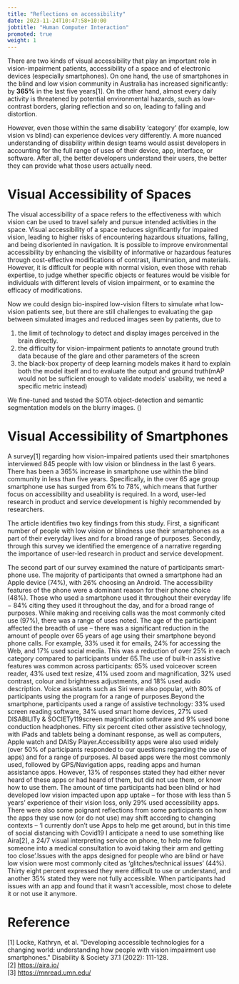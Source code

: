 ```yaml
---
title: "Reflections on accessibility"
date: 2023-11-24T10:47:58+10:00
jobtitle: "Human Computer Interaction"
promoted: true
weight: 1
---
```


There are two kinds of visual accessibility that play an important role in vision-impairment patients, accessibility of a space and of electronic devices (especially smartphones). On one hand, the use of smartphones in the blind and low vision community in Australia has increased significantly: by **365%** in the last five years\[1\]. On the other hand, almost every daily activity is threatened by potential environmental hazards, such as low-contrast borders, glaring reflection and so on, leading to falling and distortion. 

However, even those within the same disability ‘category’ (for example, low vision vs blind) can experience devices very differently. A more nuanced understanding of disability within design teams would assist developers in accounting for the full range of uses of their device, app, interface, or software. After all, the better developers understand their users, the better they can provide what those users actually need. 

# Visual Accessibility of Spaces
The visual accessibility of a space refers to the effectiveness with which vision can be used to travel safely and pursue intended activities in the space. Visual accessibility of a space reduces significantly for impaired vision, leading to higher risks of encountering hazardous situations, falling, and being disoriented in navigation. It is possible to improve environmental accessibility by enhancing the visibility of informative or hazardous features through cost-effective modifications of contrast, illumination, and materials. However, it is difficult for people with normal vision, even those with rehab expertise, to judge whether specific objects or features would be visible for individuals with different levels of vision impairment, or to examine the efficacy of modifications.



Now we could design bio-inspired low-vision filters to simulate what low-vision patients see, but there are still challenges to evaluating the gap between simulated images and reduced images seen by patients, due to 
  1. the limit of technology to detect and display images perceived in the brain directly.
  2. the difficulty for vision-impairment patients to annotate ground truth data because of the glare and other parameters of the screen
  3. the black-box property of deep learning models makes it hard to explain both the model itself and to evaluate the output and ground truth(mAP would not be sufficient enough to validate models' usability, we need a specific metric instead)


We fine-tuned and tested the SOTA object-detection and semantic segmentation models on the blurry images. ()

# Visual Accessibility of Smartphones
A survey\[1\] regarding how vision-impaired patients used their smartphones interviewed 845 people with low vision or blindness in the last 6 years. There has been a 365% increase in smartphone use within the blind community in less than five years. Specifically, in the over 65 age group smartphone use has surged from 6% to 78%, which means that further focus on accessibility and useability is required. In a word, user-led research in product and service development is highly recommended by researchers.





The article identifies two key findings from this study. First, a significant number of people with low vision or blindness use their smartphones as a part of their everyday lives and for a broad range of purposes. Secondly, through this survey we identified the emergence of a narrative regarding the importance of user-led research in product and service development.

The  second  part  of  our  survey  examined  the  nature  of  participants  smart-phone  use.  The  majority  of  participants  that  owned  a  smartphone  had  an  Apple  device  (74%),  with  26%  choosing  an  Android.  The  accessibility  features  of  the  phone  were  a  dominant  reason  for  their  phone  choice  (48%).  Those  who  used  a  smartphone  used  it  throughout  their  everyday  life  −  84%  citing  they  used  it  throughout  the  day,  and  for  a  broad  range  of  purposes.  While  making  and  receiving  calls  was  the  most  commonly  cited  use  (97%),  there  was  a  range  of  uses  noted.  The  age  of  the  participant  affected  the  breadth  of  use  –  there  was  a  significant  reduction  in  the  amount  of  people  over  65  years  of  age  using  their  smartphone  beyond  phone  calls.  For  example,  33%  used  it  for  emails,  24%  for  accessing  the  Web,  and  17%  used  social  media.  This  was  a  reduction  of  over  25%  in  each  category  compared  to  participants  under  65.The  use  of  built-in  assistive  features  was  common  across  participants:  65%  used  voiceover  screen  reader,  43%  used  text  resize,  41%  used  zoom  and  magnification,  32%  used  contrast,  colour  and  brightness  adjustments,  and  18%  used  audio  description.  Voice  assistants  such  as  Siri  were  also  popular,  with  80%  of  participants  using  the  program  for  a  range  of  purposes.Beyond  the  smartphone,  participants  used  a  range  of  assistive  technology:  33%  used  screen  reading  software,  34%  used  smart  home  devices,  27%  used  DISABILITy & SOCIETy119screen  magnification  software  and  9%  used  bone  conduction  headphones.  Fifty  six  percent  cited  other  assistive  technology,  with  iPads  and  tablets  being   a   dominant   response,   as   well   as   computers,   Apple   watch   and   DAISy  Player.Accessibility  apps  were  also  used  widely  (over  50%  of  participants  responded  to  our  questions  regarding  the  use  of  apps)  and  for  a  range  of  purposes.  AI  based  apps  were  the  most  commonly  used,  followed  by  GPS/Navigation  apps,  reading  apps  and  human  assistance  apps.  However,  13%  of  responses  stated  they  had  either  never  heard  of  these  apps  or  had  heard  of  them,  but  did  not  use  them,  or  know  how  to  use  them.  The  amount  of  time  participants  had  been  blind  or  had  developed  low  vision  impacted  upon  app  uptake  –  for  those  with  less  than  5  years’  experience  of  their  vision  loss,  only  29%  used  accessibility  apps.  There  were  also  some  poignant  reflections  from  some  participants  on  how  the  apps  they  use  now  (or  do  not  use)  may  shift  according  to  changing  contexts  –  ‘I  currently  don’t  use  Apps  to  help  me  get  around,  but  in  this  time  of  social  distancing  with  Covid19  I  anticipate  a  need  to  use  something  like  Aira\[2\], a 24/7 visual interpreting service on phone,  to  help  me  follow  someone  into  a  medical  consultation  to  avoid  taking  their  arm  and  getting  too  close’.Issues  with  the  apps  designed  for  people  who  are  blind  or  have  low  vision  were  most  commonly  cited  as  ‘glitches/technical  issues’  (44%).  Thirty  eight  percent  expressed  they  were  difficult  to  use  or  understand,  and  another  35%  stated  they  were  not  fully  accessible.  When  participants  had  issues  with  an  app  and  found  that  it  wasn’t  accessible,  most  chose  to  delete  it  or  not  use  it  anymore. 


# Reference
\[1\] Locke, Kathryn, et al. "Developing accessible technologies for a changing world: understanding how people with vision impairment use smartphones." Disability & Society 37.1 (2022): 111-128.     
\[2\] https://aira.io/   
\[3\] https://mnread.umn.edu/    

